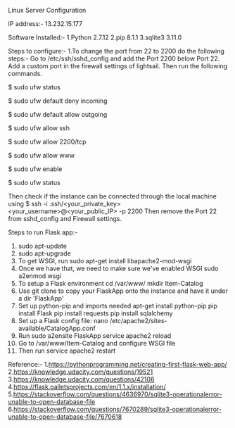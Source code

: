 Linux Server Configuration

IP address:- 13.232.15.177

Software Installed:-
1.Python 2.7.12
2.pip 8.1.1
3.sqlite3 3.11.0

Steps to configure:-
1.To change the port from 22 to 2200 do the following steps:-
   Go to /etc/ssh/sshd_config and add the Port 2200 below Port 22.
   Add a custom port in the firewall settings of lightsail.
   Then run the following commands.
   
  $ sudo ufw status

  $ sudo ufw default deny incoming

  $ sudo ufw default allow outgoing

  $ sudo ufw allow ssh

  $ sudo ufw allow 2200/tcp

  $ sudo ufw allow www

  $ sudo ufw enable

  $ sudo ufw status
  
  Then check if the instance can be connected through the local machine using 
    $ ssh -i .ssh/<your_private_key> <your_username>@<your_public_IP> -p 2200
    Then remove the Port 22 from sshd_config and Firewall settings.
    
Steps to run Flask app:-
1. sudo apt-update
2. sudo apt-upgrade
3. To get WSGI, run 
    sudo apt-get install libapache2-mod-wsgi
4. Once we have that, we need to make sure we've enabled WSGI
    sudo a2enmod wsgi
5. To setup a Flask environment
    cd /var/www/
    mkdir Item-Catalog
6. Use git clone to copy your FlaskApp onto the instance and have it under a dir 'FlaskApp'
7. Set up python-pip and imports needed
    apt-get install python-pip
    pip install Flask
    pip install requests
    pip install sqlalchemy
8. Set up a Flask config file:
    nano /etc/apache2/sites-available/CatalogApp.conf
9. Run
    sudo a2ensite FlaskApp
    service apache2 reload
10. Go to /var/www/Item-Catalog and configure WSGI file
11. Then run service apache2 restart

Reference:-
1.https://pythonprogramming.net/creating-first-flask-web-app/
2.https://knowledge.udacity.com/questions/19521
3.https://knowledge.udacity.com/questions/42106
4.https://flask.palletsprojects.com/en/1.1.x/installation/
5.https://stackoverflow.com/questions/4636970/sqlite3-operationalerror-unable-to-open-database-file
6.https://stackoverflow.com/questions/7670289/sqlite3-operationalerror-unable-to-open-database-file/7670618
